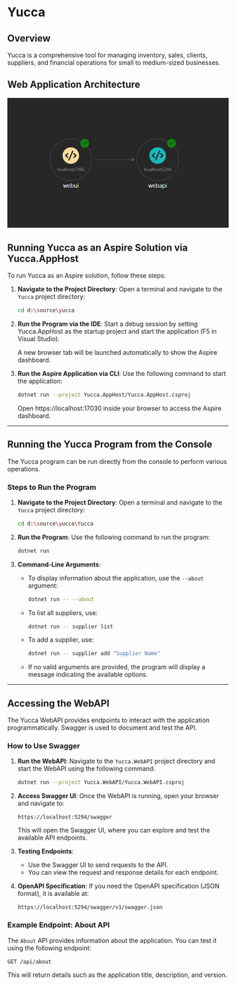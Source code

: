 # Yucca

## Overview
Yucca is a comprehensive tool for managing inventory, sales, clients, suppliers, and financial operations for small to medium-sized businesses.

## Web Application Architecture

![Solution Architecture](doc/arch.png)

## Running Yucca as an Aspire Solution via Yucca.AppHost

To run Yucca as an Aspire solution, follow these steps:

1. **Navigate to the Project Directory**:
   Open a terminal and navigate to the `Yucca` project directory:
   ```bash
   cd d:\source\yucca
   ```

2. **Run the Program via the IDE**:
   Start a debug session by setting Yucca.AppHost as the startup project and start the application (F5 in Visual Studio).

   A new browser tab will be launched automatically to show the Aspire dashboard.

3. **Run the Aspire Application via CLI**:
   Use the following command to start the application:
   ```bash
   dotnet run --project Yucca.AppHost/Yucca.AppHost.csproj
   ```

   Open https://localhost:17030 inside your browser to access the Aspire dashboard.

---

## Running the Yucca Program from the Console

The Yucca program can be run directly from the console to perform various operations.

### Steps to Run the Program

1. **Navigate to the Project Directory**:
   Open a terminal and navigate to the `Yucca` project directory:
   ```bash
   cd d:\source\yucca\Yucca
   ```

2. **Run the Program**:
   Use the following command to run the program:
   ```bash
   dotnet run
   ```

3. **Command-Line Arguments**:
   - To display information about the application, use the `--about` argument:
     ```bash
     dotnet run -- --about
     ```
   - To list all suppliers, use:
     ```bash
     dotnet run -- supplier list
     ```
   - To add a supplier, use:
     ```bash
     dotnet run -- supplier add "Supplier Name"
     ```
   - If no valid arguments are provided, the program will display a message indicating the available options.

---

## Accessing the WebAPI

The Yucca WebAPI provides endpoints to interact with the application programmatically. Swagger is used to document and test the API.

### How to Use Swagger

1. **Run the WebAPI**:
   Navigate to the `Yucca.WebAPI` project directory and start the WebAPI using the following command:
   ```bash
   dotnet run --project Yucca.WebAPI/Yucca.WebAPI.csproj
   ```

2. **Access Swagger UI**:
   Once the WebAPI is running, open your browser and navigate to:
   ```
   https://localhost:5294/swagger
   ```
   This will open the Swagger UI, where you can explore and test the available API endpoints.

3. **Testing Endpoints**:
   - Use the Swagger UI to send requests to the API.
   - You can view the request and response details for each endpoint.

4. **OpenAPI Specification**:
   If you need the OpenAPI specification (JSON format), it is available at:
   ```
   https://localhost:5294/swagger/v1/swagger.json
   ```

### Example Endpoint: About API
The `About` API provides information about the application. You can test it using the following endpoint:
```
GET /api/about
```

This will return details such as the application title, description, and version.
